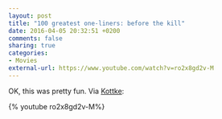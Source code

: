 ```yaml
---
layout: post
title: "100 greatest one-liners: before the kill"
date: 2016-04-05 20:32:51 +0200
comments: false
sharing: true
categories: 
- Movies
external-url: https://www.youtube.com/watch?v=ro2x8gd2v-M
---
```


OK, this was pretty fun. Via [Kottke](http://kottke.org/16/04/top-100-pre-kill-one-liners):

{% youtube ro2x8gd2v-M%}